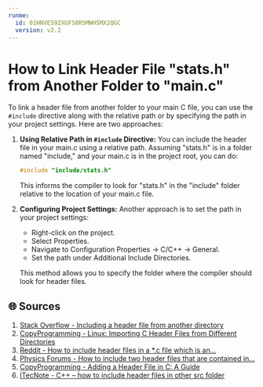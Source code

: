 ```yaml
---
runme:
  id: 01HNVE59ZXGFS8R5MWH5MX2QGC
  version: v2.2
---
```


# How to Link Header File "stats.h" from Another Folder to "main.c"

To link a header file from another folder to your main C file, you can use the `#include` directive along with the relative path or by specifying the path in your project settings. Here are two approaches:

1. **Using Relative Path in `#include` Directive:**
   You can include the header file in your main.c using a relative path. Assuming "stats.h" is in a folder named "include," and your main.c is in the project root, you can do:

   ```c
   #include "include/stats.h"
   ```

   This informs the compiler to look for "stats.h" in the "include" folder relative to the location of your main.c file.

2. **Configuring Project Settings:**
   Another approach is to set the path in your project settings:

   - Right-click on the project.
   - Select Properties.
   - Navigate to Configuration Properties -> C/C++ -> General.
   - Set the path under Additional Include Directories.

   This method allows you to specify the folder where the compiler should look for header files.

## 🌐 Sources
1. [Stack Overflow - Including a header file from another directory](https://stackoverflow.com/questions/7581408/including-a-header-file-from-another-directory)
2. [CopyProgramming - Linux: Importing C Header Files from Different Directories](https://copyprogramming.com/howto/c-c-include-file-from-another-directory)
3. [Reddit - How to include header files in a *.c file which is an...](https://www.reddit.com/r/gnu/comments/w2sh14/how_to_include_header_files_in_a_c_file_which_is/)
4. [Physics Forums - How to include two header files that are contained in...](https://www.physicsforums.com/threads/how-to-include-two-header-files-that-are-contained-in-the-same-folder.1017107/)
5. [CopyProgramming - Adding a Header File in C: A Guide](https://copyprogramming.com/howto/how-to-add-a-header-file-in-c)
6. [ITecNote - C++ – how to include header files in other src folder](https://itecnote.com/tecnote/c-how-to-include-header-files-in-other-src-folder/)